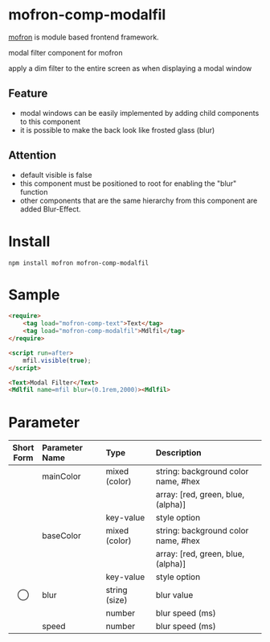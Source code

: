 # mofron-comp-modalfil
[mofron](https://mofron.github.io/mofron/) is module based frontend framework.

modal filter component for mofron

apply a dim filter to the entire screen as when displaying a modal window

## Feature
 - modal windows can be easily implemented by adding child components to this component
 - it is possible to make the back look like frosted glass (blur)
## Attention
 - default visible is false
 - this component must be positioned to root for enabling the "blur" function
 - other components that are the same hierarchy from this component are added Blur-Effect.

# Install
```
npm install mofron mofron-comp-modalfil
```

# Sample
```html
<require>
    <tag load="mofron-comp-text">Text</tag>
    <tag load="mofron-comp-modalfil">Mdlfil</tag>
</require>

<script run=after>
    mfil.visible(true);
</script>

<Text>Modal Filter</Text>
<Mdlfil name=mfil blur=(0.1rem,2000)><Mdlfil>
```

# Parameter

| Short<br>Form | Parameter Name | Type | Description |
|:-------------:|:---------------|:-----|:------------|
| | mainColor | mixed (color) | string: background color name, #hex |
| | | | array: [red, green, blue, (alpha)] |
| | | key-value | style option |
| | baseColor | mixed (color) | string: background color name, #hex |
| | | | array: [red, green, blue, (alpha)] |
| | | key-value | style option |
| ◯  | blur | string (size) | blur value |
| | | number | blur speed (ms) |
| | speed | number | blur speed (ms) |

